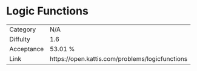# Logic Functions

<table>
    <tr>
        <td>Category</td>
        <td>N/A</td>
    </tr>
    <tr>
        <td>Diffulty</td>
        <td>1.6</td>
    </tr>
    <tr>
        <td>Acceptance</td>
        <td>53.01 %</td>
    </tr>
    <tr>
        <td>Link</td>
        <td>https://open.kattis.com/problems/logicfunctions</td>
    </tr>
</table>